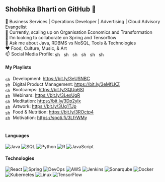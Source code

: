 ## Shobhika Bharti on GitHub :wave: 
🔭 Business Services | Operations Developer | Advertising | Cloud Advisory Evangelist  
🌱 Currently, scaling up on Organisation Economics and Transformation  
👯 I’m looking to collaborate on Spring and Tensorflow   
💬 Ask me about Java, RDBMS vs NoSQL, Tools & Technologies  
:hearts: Food, Culture, Music, & Art  
📫 Social Media Profile: 
<a href="https://twitter.com/shobhikabharti" target="blank"><img align="center" src="https://raw.githubusercontent.com/rahuldkjain/github-profile-readme-generator/master/src/images/icons/Social/twitter.svg" alt="shobhikabharti" height="15" width="20" /></a>&nbsp;
<a href="https://linkedin.com/in/shobhikabharti" target="blank"><img align="center" src="https://raw.githubusercontent.com/rahuldkjain/github-profile-readme-generator/master/src/images/icons/Social/linked-in-alt.svg" alt="shobhikabharti" height="15" width="20"  /></a>&nbsp;
<a href="https://instagram.com/shobhikabharti" target="blank"><img align="center" src="https://raw.githubusercontent.com/rahuldkjain/github-profile-readme-generator/master/src/images/icons/Social/instagram.svg" alt="shobhikabharti" height="15" width="20"  /></a>&nbsp;
<a href="https://facebook.com/shobhikabharti" target="blank"><img align="center" src="https://raw.githubusercontent.com/rahuldkjain/github-profile-readme-generator/master/src/images/icons/Social/facebook.svg" alt="shobhikabharti" height="15" width="20" /></a>&nbsp;
<a href="https://pinterest.com/shobhikabharti" target="blank"><img align="center" src="https://raw.githubusercontent.com/rahuldkjain/github-profile-readme-generator/master/src/images/icons/Social/pinterest.svg" alt="shobhikabharti" height="15" width="20" /></a>&nbsp;
<a href="https://open.spotify.com/user/shobhikabharti?si=f5e608006e1949cf" target="blank"><img align="center" src="https://raw.githubusercontent.com/rahuldkjain/github-profile-readme-generator/master/src/images/icons/Social/spotify.svg" alt="shobhikabharti" height="15" width="20" /></a>


#### My Playlists

<a><img align="center" src="https://raw.githubusercontent.com/rahuldkjain/github-profile-readme-generator/master/src/images/icons/Social/youtube.svg" alt="shobhikabharti" height="15" width="20" /></a> Development: https://bit.ly/3eUSNBC     
<a><img align="center" src="https://raw.githubusercontent.com/rahuldkjain/github-profile-readme-generator/master/src/images/icons/Social/youtube.svg" alt="shobhikabharti" height="15" width="20" /></a> Digital Product Management: https://bit.ly/3eMfLKZ  
<a><img align="center" src="https://raw.githubusercontent.com/rahuldkjain/github-profile-readme-generator/master/src/images/icons/Social/youtube.svg" alt="shobhikabharti" height="15" width="20" /></a> Bootcamps: https://bit.ly/3QUq6SI  
<a><img align="center" src="https://raw.githubusercontent.com/rahuldkjain/github-profile-readme-generator/master/src/images/icons/Social/youtube.svg" alt="shobhikabharti" height="15" width="20" /></a> Webinars: https://bit.ly/3LexUgR  
<a><img align="center" src="https://raw.githubusercontent.com/rahuldkjain/github-profile-readme-generator/master/src/images/icons/Social/youtube.svg" alt="shobhikabharti" height="15" width="20" /></a> Meditation: https://bit.ly/3Dp2ylx  
<a><img align="center" src="https://raw.githubusercontent.com/rahuldkjain/github-profile-readme-generator/master/src/images/icons/Social/youtube.svg" alt="shobhikabharti" height="15" width="20" /></a> Artwork: https://bit.ly/3Ug1TJp  
<a><img align="center" src="https://raw.githubusercontent.com/rahuldkjain/github-profile-readme-generator/master/src/images/icons/Social/youtube.svg" alt="shobhikabharti" height="15" width="20" /></a> Food & Nutrition: https://bit.ly/3ROctp4  
<a><img align="center" src="https://raw.githubusercontent.com/rahuldkjain/github-profile-readme-generator/master/src/images/icons/Social/spotify.svg" alt="shobhikabharti" height="15" width="20" /></a> Motivation: https://spoti.fi/3LfrWMy  

#

#### Languages

![Java](https://img.shields.io/badge/-Java-000?&logo=Java&logoColor=007396)
![SQL](https://img.shields.io/badge/-SQL-000?&logo=MySQL)
![Python](https://img.shields.io/badge/-Python-000?&logo=Python)
![R](https://img.shields.io/badge/-R-000?&logo=R)
![JavaScript](https://img.shields.io/badge/-JavaScript-000?&logo=JavaScript)

#### Technologies

![React](https://img.shields.io/badge/-React-000?&logo=React)
![Spring](https://img.shields.io/badge/-Spring-000?&logo=Spring)
![DevOps](https://img.shields.io/badge/-DevOps-000?&logo=atlassian)
![AWS](https://img.shields.io/badge/-AWS-000?&logo=Amazon-AWS&logoColor=F90)
![Jenkins](https://img.shields.io/badge/-Jenkins-000?&logo=Jenkins)
![Sonarqube](https://img.shields.io/badge/-Sonar-000?&logo=Sonarqube)
![Docker](https://img.shields.io/badge/-Docker-000?&logo=Docker)
![Kubernetes](https://img.shields.io/badge/-Kubernetes-000?&logo=Kubernetes)
![Linux](https://img.shields.io/badge/-Linux-000?&logo=Linux)
![TensorFlow](https://img.shields.io/badge/-TensorFlow-000?&logo=TensorFlow)

# 

